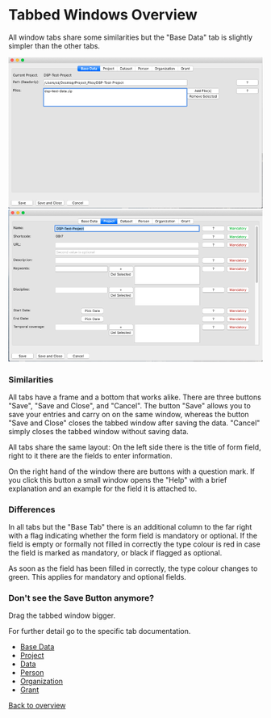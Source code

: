# Tabbed Windows Overview

All window tabs share some similarities but the "Base Data" tab is slightly
simpler than the other tabs.

![base tab window](assets/images/base_tab_overview.png)![regular tab overview](assets/images/pro_tabs_overview.png)

### Similarities

All tabs have a frame and a bottom that works alike. There are three buttons 
"Save", "Save and Close", and "Cancel".
The button "Save" allows you to save your entries and carry on on the same 
window, whereas the button "Save and Close" closes the tabbed window after 
saving the data. "Cancel" simply closes the tabbed window without saving data.

All tabs share the same layout: On the left side there is the title of form 
field, right to it there are the fields to enter information.

On the right hand of the window there are buttons with a question mark. If you
click this button a small window opens the "Help" with a brief explanation and an example 
for the field it is attached to.

### Differences

In all tabs but the "Base Tab" there is an additional column to the far right 
with a flag indicating whether the form field is mandatory or optional. If the 
field is empty or formally not filled in correctly the type colour is red in 
case the field is marked as mandatory, or black if flagged as optional.

As soon as the field has been filled in correctly, the type colour changes to
green. This applies for mandatory and optional fields.

### Don't see the Save Button anymore?

Drag the tabbed window bigger.

For further detail go to the specific tab documentation.

- [Base Data](basedata.md)
- [Project](project.md)
- [Data](data.md)
- [Person](person.md)
- [Organization](organization.md)
- [Grant](grant.md)




[Back to overview](overview.md)
